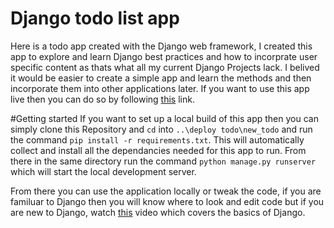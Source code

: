 # Django todo list app
Here is a todo app created with the Django web framework, I created this app to explore and learn Django best practices and how to incorprate user specific content as thats what all my current Django Projects lack. I belived it would be easier to create a simple app and learn the methods and then incorporate them into other applications later. If you want to use this app live then you can do so by following [this](https://bens-todo-demo.herokuapp.com) link.

#Getting started
If you want to set up a local build of this app then you can simply clone this Repository and `cd` into `..\deploy todo\new_todo` and run the command `pip install -r requirements.txt`. This will automatically collect and install all the dependancies needed for this app to run. From there in the same directory run the command `python manage.py runserver` which will start the local development server.

From there you can use the application locally or tweak the code, if you are familuar to Django then you will know where to look and edit code but if you are new to Django, watch [this](https://www.youtube.com/watch?v=IMG4r03G6g8) video which covers the basics of Django.